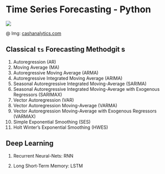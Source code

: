 # Time Series Forecasting - Python



![](https://github.com/Mnpr/TimeSeries-DeepLearning/blob/master/tsf.png)

@ Img: [cashanalytics.com](https://cdn1.cashanalytics.com/wp-content/uploads/2018/11/Statisical-cash-forecasting-methods-1.png)

## Classical `ts` Forecasting Methodgit s

1. Autoregression (AR)
2. Moving Average (MA)
3. Autoregressive Moving Average (ARMA)
4. Autoregressive Integrated Moving Average (ARIMA)
5. Seasonal Autoregressive Integrated Moving-Average (SARIMA)
6. Seasonal Autoregressive Integrated Moving-Average with Exogenous Regressors (SARIMAX)
7. Vector Autoregression (VAR)
8. Vector Autoregression Moving-Average (VARMA)
9. Vector Autoregression Moving-Average with Exogenous Regressors (VARMAX)
10. Simple Exponential Smoothing (SES)
11. Holt Winter’s Exponential Smoothing (HWES)

## Deep Learning

1. Recurrent Neural-Nets: RNN

2. Long Short-Term Memory: LSTM
